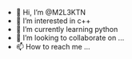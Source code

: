 - 👋 Hi, I’m @M2L3KTN
- 👀 I’m interested in c++
- 🌱 I’m currently learning python
- 💞️ I’m looking to collaborate on ...
- 📫 How to reach me ...

<!---
M2L3KTN/M2L3KTN is a ✨ special ✨ repository because its `README.md` (this file) appears on your GitHub profile.
You can click the Preview link to take a look at your changes.
--->
